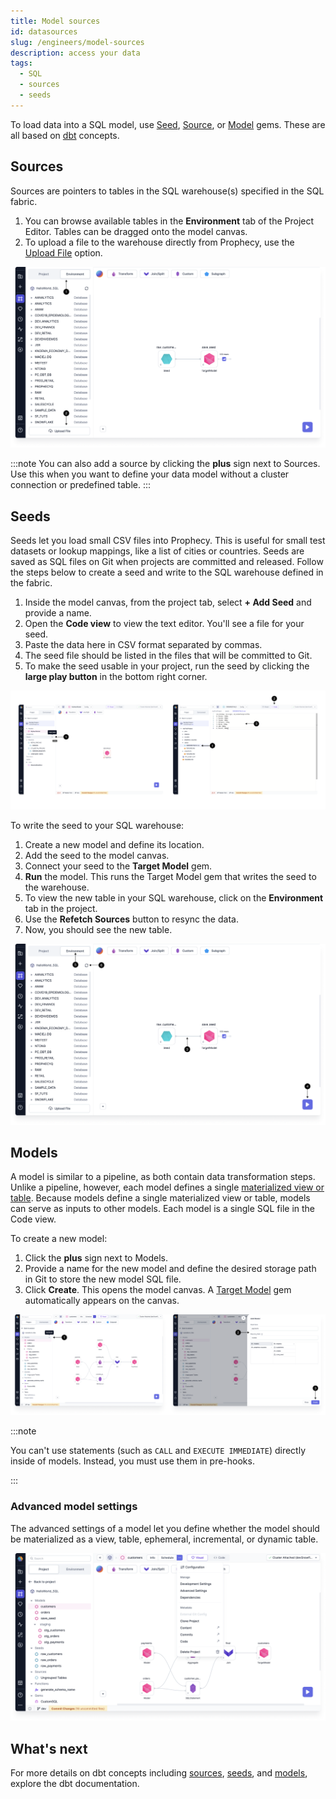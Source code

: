 ```yaml
---
title: Model sources
id: datasources
slug: /engineers/model-sources
description: access your data
tags:
  - SQL
  - sources
  - seeds
---
```


To load data into a SQL model, use [Seed](#seeds), [Source](#sources), or [Model](#models) gems. These are all based on [dbt](https://docs.getdbt.com/docs/build/projects) concepts.

## Sources

Sources are pointers to tables in the SQL warehouse(s) specified in the SQL fabric.

1. You can browse available tables in the **Environment** tab of the Project Editor. Tables can be dragged onto the model canvas.
2. To upload a file to the warehouse directly from Prophecy, use the [Upload File](docs/analysts/development/gems/source-target/table/upload-files.md) option.

![Source1](img/Source1.png)

:::note
You can also add a source by clicking the **plus** sign next to Sources. Use this when you want to define your data model without a cluster connection or predefined table.
:::

## Seeds

Seeds let you load small CSV files into Prophecy. This is useful for small test datasets or lookup mappings, like a list of cities or countries. Seeds are saved as SQL files on Git when projects are committed and released. Follow the steps below to create a seed and write to the SQL warehouse defined in the fabric.

1. Inside the model canvas, from the project tab, select **+ Add Seed** and provide a name.
1. Open the **Code view** to view the text editor. You'll see a file for your seed.
1. Paste the data here in CSV format separated by commas.
1. The seed file should be listed in the files that will be committed to Git.
1. To make the seed usable in your project, run the seed by clicking the **large play button** in the bottom right corner.

![Seed1](img/Seed1.png)

To write the seed to your SQL warehouse:

1. Create a new model and define its location.
1. Add the seed to the model canvas.
1. Connect your seed to the **Target Model** gem.
1. **Run** the model. This runs the Target Model gem that writes the seed to the warehouse.
1. To view the new table in your SQL warehouse, click on the **Environment** tab in the project.
1. Use the **Refetch Sources** button to resync the data.
1. Now, you should see the new table.

![Seed2](img/Seed2.png)

## Models

A model is similar to a pipeline, as both contain data transformation steps. Unlike a pipeline, however, each model defines a single [materialized view or table](https://docs.getdbt.com/docs/build/materializations#materializations). Because models define a single materialized view or table, models can serve as inputs to other models. Each model is a single SQL file in the Code view.

To create a new model:

1. Click the **plus** sign next to Models.
1. Provide a name for the new model and define the desired storage path in Git to store the new model SQL file.
1. Click **Create**. This opens the model canvas. A [Target Model](/engineers/target-models) gem automatically appears on the canvas.

![Model1](img/Model1.png)

:::note

You can't use statements (such as `CALL` and `EXECUTE IMMEDIATE`) directly inside of models. Instead, you must use them in pre-hooks.

:::

### Advanced model settings

The advanced settings of a model let you define whether the model should be materialized as a view, table, ephemeral, incremental, or dynamic table.

![Model2](img/model-settings.png)

## What's next

For more details on dbt concepts including [sources](https://docs.getdbt.com/docs/build/sources), [seeds](https://docs.getdbt.com/docs/build/seeds), and [models](https://docs.getdbt.com/docs/build/models), explore the dbt documentation.
